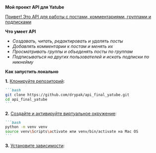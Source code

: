 **Мой проект API для Yatube**

<ins>Привет! Это API для работы с постами, комментариями, группами и подписками</ins>


**Что умеет API**

- *Создавать, читать, редактировать и удалять посты*  
- *Добавлять комментарии к постам и менять их*  
- *Просматривать группы и объеденять посты по группам*  
- *Подписываться на других пользователей и искать подписки по никнейму*  


**Как запустить локально**

**1.** <ins>Клонируйте репозиторий</ins>:
````markdown
```bash
git clone https://github.com/drypak/api_final_yatube.git
cd api_final_yatube
```
````

**2.** <ins>Создайте и активируйте виртуальное окружение</ins>:
````markdown
```bash
python -m venv venv
source venv\Scripts\activate или venv/bin/activate на Mac OS
```
````

**3.** <ins>Установите зависимости</ins>:

